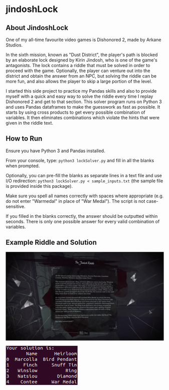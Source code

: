 # jindoshLock

## About JindoshLock

One of my all-time favourite video games is Dishonored 2, made by Arkane Studios.

In the sixth mission, known as "Dust District", the player's path is blocked by an elaborate lock designed by Kirin Jindosh, who is one of the game's antagonists. The lock contains a riddle that must be solved in order to proceed with the game. Optionally, the player can venture out into the district and obtain the answer from an NPC, but solving the riddle can be more fun, and also allows the player to skip a large portion of the level.

I started this side project to practice my Pandas skills and also to provide myself with a quick and easy way to solve the riddle every time I replay Dishonored 2 and get to that section. This solver program runs on Python 3 and uses Pandas dataframes to make the guesswork as fast as possible. It starts by using cross products to get every possible combination of variables. It then eliminates combinations which violate the hints that were given in the riddle text.

## How to Run

Ensure you have Python 3 and Pandas installed.

From your console, type: `python3 lockSolver.py` and fill in all the blanks when prompted.

Optionally, you can pre-fill the blanks as separate lines in a text file and use I/O redirection:
`python3 lockSolver.py < sample_inputs.txt` (the sample file is provided inside this package).

Make sure you spell all names correctly with spaces where appropriate (e.g. do not enter "Warmedal" in place of "War Medal"). The script is not case-sensitive.

If you filled in the blanks correctly, the answer should be outputted within seconds. There is only one possible answer for every valid combination of variables.

## Example Riddle and Solution
![image](https://github.com/4cylinder/jindoshLock/blob/master/example.jpg?raw=true)

![image](https://github.com/4cylinder/jindoshLock/blob/master/examplesolution.png?raw=true)
